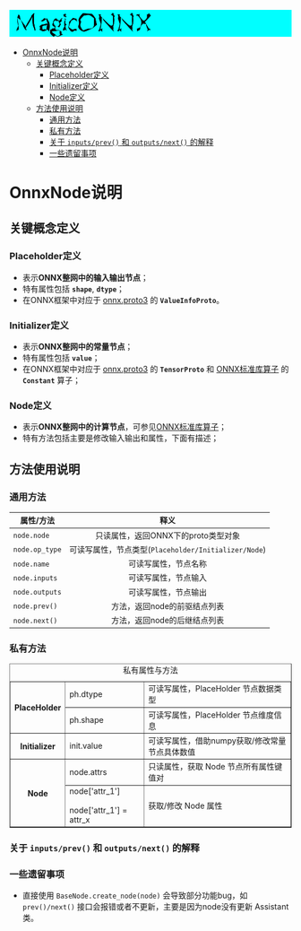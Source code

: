 ![logo](../image/logo.png)

- [OnnxNode说明](#onnxnode说明)
  - [关键概念定义](#关键概念定义)
    - [Placeholder定义](#placeholder定义)
    - [Initializer定义](#initializer定义)
    - [Node定义](#node定义)
  - [方法使用说明](#方法使用说明)
    - [通用方法](#通用方法)
    - [私有方法](#私有方法)
    - [关于 `inputs/prev()` 和 `outputs/next()` 的解释](#关于-inputsprev-和-outputsnext-的解释)
    - [一些遗留事项](#一些遗留事项)


# OnnxNode说明

## 关键概念定义

### Placeholder定义
- 表示**ONNX整网中的输入输出节点**；
- 特有属性包括 **`shape`**, **`dtype`**；
- 在ONNX框架中对应于 [onnx.proto3](https://github.com/onnx/onnx/blob/master/onnx/onnx.proto3) 的 **`ValueInfoProto`**。

### Initializer定义
- 表示**ONNX整网中的常量节点**；
- 特有属性包括 **`value`**；
- 在ONNX框架中对应于 [onnx.proto3](https://github.com/onnx/onnx/blob/master/onnx/onnx.proto3) 的 **`TensorProto`** 和 [ONNX标准库算子](https://github.com/onnx/onnx/blob/master/docs/Operators.md) 的 **`Constant`** 算子；

### Node定义
- 表示**ONNX整网中的计算节点**，可参见[ONNX标准库算子](https://github.com/onnx/onnx/blob/master/docs/Operators.md)；
- 特有方法包括主要是修改输入输出和属性，下面有描述；

## 方法使用说明

### 通用方法

| 属性/方法      |                         释义                         |
| -------------- | :--------------------------------------------------: |
| `node.node`    |         只读属性，返回ONNX下的proto类型对象          |
| `node.op_type` | 可读写属性，节点类型(`Placeholder/Initializer/Node`) |
| `node.name`    |                 可读写属性，节点名称                 |
| `node.inputs`  |                 可读写属性，节点输入                 |
| `node.outputs` |                 可读写属性，节点输出                 |
| `node.prev()`  |             方法，返回node的前驱结点列表             |
| `node.next()`  |             方法，返回node的后继结点列表             |

### 私有方法

<table border="1">
<caption>私有属性与方法</caption>
<tr>
  <th rowspan="2">PlaceHolder</th>
  <td>ph.dtype</td>
  <td>可读写属性，PlaceHolder 节点数据类型</td>
</tr>
<tr>
  <td>ph.shape</td>
  <td>可读写属性，PlaceHolder 节点维度信息</td>
</tr>
<tr>
  <th rowspan="1">Initializer</th>
  <td>init.value</td>
  <td>可读写属性，借助numpy获取/修改常量节点具体数值</td>
</tr>
<tr>
  <th rowspan="2">Node</th>
  <td>node.attrs</td>
  <td>只读属性，获取 Node 节点所有属性键值对</td>
</tr>
<tr>
  <td>node['attr_1'] <br></br> node['attr_1'] = attr_x</td>
  <td>获取/修改 Node 属性</td>
</tr>
</table>

### 关于 `inputs/prev()` 和 `outputs/next()` 的解释

### 一些遗留事项
- 直接使用 `BaseNode.create_node(node)` 会导致部分功能bug，如 `prev()/next()` 接口会报错或者不更新，主要是因为node没有更新 Assistant 类。